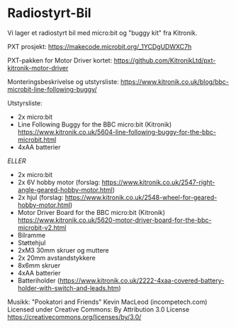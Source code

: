 # Radiostyrt-Bil
Vi lager et radiostyrt bil med micro:bit og "buggy kit" fra Kitronik. 

PXT prosjekt: https://makecode.microbit.org/_1YCDgUDWXC7h

PXT-pakken for Motor Driver kortet:  https://github.com/KitronikLtd/pxt-kitronik-motor-driver

Monteringsbeskrivelse og utstyrsliste: https://www.kitronik.co.uk/blog/bbc-microbit-line-following-buggy/ 

Utstyrsliste:
- 2x micro:bit
- Line Following Buggy for the BBC micro:bit (Kitronik) https://www.kitronik.co.uk/5604-line-following-buggy-for-the-bbc-microbit.html	
- 4xAA batterier

*ELLER*

- 2x micro:bit
- 2x 6V hobby motor (forslag: https://www.kitronik.co.uk/2547-right-angle-geared-hobby-motor.html)
- 2x hjul (forslag: https://www.kitronik.co.uk/2548-wheel-for-geared-hobby-motor.html) 
- Motor Driver Board for the BBC micro:bit (Kitronik) https://www.kitronik.co.uk/5620-motor-driver-board-for-the-bbc-microbit-v2.html
- Bilramme
- Støttehjul
- 2xM3 30mm skruer og muttere
- 2x 20mm avstandstykkere 
- 8x6mm skruer
- 4xAA batterier
- Batteriholder (https://www.kitronik.co.uk/2222-4xaa-covered-battery-holder-with-switch-and-leads.htm) 


Musikk: "Pookatori and Friends" Kevin MacLeod (incompetech.com) Licensed under Creative Commons: By Attribution 3.0 License https://creativecommons.org/licenses/by/3.0/
